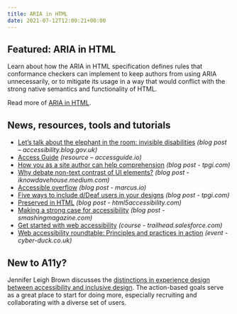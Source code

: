```yaml
---
title: ARIA in HTML
date: 2021-07-12T12:00:21+00:00
---
```


## Featured: ARIA in HTML

Learn about how the ARIA in HTML specification defines rules that conformance checkers can implement to keep authors from using ARIA unnecessarily, or to mitigate its usage in a way that would conflict with the strong native semantics and functionality of HTML.

Read more of [ARIA in HTML](https://www.scottohara.me/blog/2021/07/07/aria-in-html.html).

## News, resources, tools and tutorials

- [Let’s talk about the elephant in the room: invisible disabilities](https://accessibility.blog.gov.uk/2021/07/05/lets-talk-about-the-elephant-in-the-room-invisible-disabilities/) *(blog post – accessibility.blog.gov.uk)*
- [Access Guide](https://accessguide.io) *(resource – accessguide.io)*
- [How you as a site author can help comprehension](https://www.tpgi.com/how-you-as-a-site-author-can-help-comprehension/) *(blog post - tpgi.com)*
- [Why debate non-text contrast of UI elements?](https://iknowdavehouse.medium.com/why-debate-non-text-contrast-of-ui-elements-1be4313c9e12) *(blog post - iknowdavehouse.medium.com)*
- [Accessible overflow](https://marcus.io/blog/accessible-overflow) *(blog post - marcus.io)*
- [Five ways to include d/Deaf users in your designs](https://www.tpgi.com/five-ways-to-include-d-deaf-users-in-your-designs/) *(blog post - tpgi.com)*
- [Preserved in HTML](https://html5accessibility.com/stuff/2021/07/08/preserved-in-html/) *(blog post - html5accessibility.com)*
- [Making a strong case for accessibility](https://www.smashingmagazine.com/2021/07/strong-case-for-accessibility/) *(blog post - smashingmagazine.com)*
- [Get started with web accessibility](https://trailhead.salesforce.com/en/content/learn/trails/get-started-with-web-accessibility) *(course - trailhead.salesforce.com)*
- [Web accessibility roundtable: Principles and practices in action](https://www.cyber-duck.co.uk/insights/webinars/web-accessibility-roundtable-principles-and-practices-in-action) *(event - cyber-duck.co.uk)*

## New to A11y?

Jennifer Leigh Brown discusses the [distinctions in experience design between accessibility and inclusive design](https://www.uxbooth.com/articles/accessibility-and-inclusivity-distinctions-in-experience-design/). The action-based goals serve as a great place to start for doing more, especially recruiting and collaborating with a diverse set of users.
